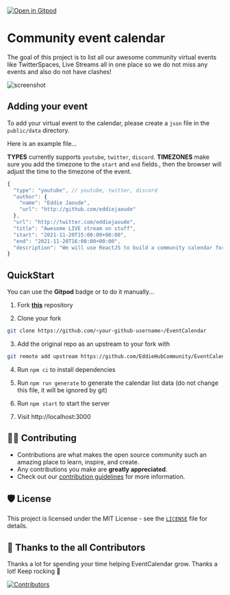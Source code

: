 [![Open in Gitpod](https://gitpod.io/button/open-in-gitpod.svg)](https://gitpod.io/#https://github.com/EddieHubCommunity/EventCalendar)
# Community event calendar

The goal of this project is to list all our awesome community virtual events like TwitterSpaces, Live Streams all in one place so we do not miss any events and also do not have clashes!

![screenshot](https://user-images.githubusercontent.com/624760/140585091-e114d767-895e-45ba-9a37-58ad4a192374.png)

## Adding your event

To add your virtual event to the calendar, please create a `json` file in the `public/data` directory.

Here is an example file...

**TYPES** currently supports `youtube`, `twitter`, `discord`.
**TIMEZONES** make sure you add the timezone to the `start` and `end` fields., then the browser will adjust the time to the timezone of the event.

```ts
{
  "type": "youtube", // youtube, twitter, discord
  "author": {
    "name": "Eddie Jaoude",
    "url": "http://github.com/eddiejaoude"
  },
  "url": "http://twitter.com/eddiejaoude",
  "title": "Awesome LIVE stream on stuff",
  "start": "2021-11-20T15:00:00+00:00",
  "end": "2021-11-20T16:00:00+00:00",
  "description": "We will use ReactJS to build a community calendar for all our virtual geek out sessions"
}
```

## QuickStart

You can use the **Gitpod** badge or to do it manually...

1. Fork [**this**](https://github.com/EddieHubCommunity/EventCalendar) repository

2. Clone your fork
```bash
git clone https://github.com/<your-github-username>/EventCalendar
```

3. Add the original repo as an upstream to your fork with 
```bash
git remote add upstream https://github.com/EddieHubCommunity/EventCalendar.git
```

4. Run `npm ci` to install dependencies

5. Run `npm run generate` to generate the calendar list data (do not change this file, it will be ignored by git)

6. Run `npm start` to start the server

7. Visit http://localhost:3000

## 👨‍💻 Contributing

- Contributions are what makes the open source community such an amazing place to learn, inspire, and create.
- Any contributions you make are **greatly appreciated**.
- Check out our [contribution guidelines](https://github.com/EddieHubCommunity/EventCalendar/blob/main/CONTRIBUTING.md) for more information.

## 🛡️ License

This project is licensed under the MIT License - see the [`LICENSE`](LICENSE) file for details.

## 💪 Thanks to the all Contributors

Thanks a lot for spending your time helping EventCalendar grow. Thanks a lot! Keep rocking 🍻

[![Contributors](https://contrib.rocks/image?repo=EddieHubCommunity/EventCalendar)](https://github.com/EddieHubCommunity/EventCalendar/graphs/contributors)
